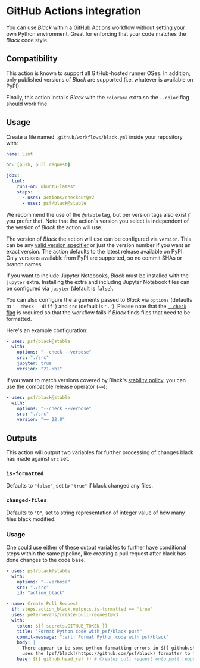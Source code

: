 # GitHub Actions integration

You can use _Black_ within a GitHub Actions workflow without setting your own Python
environment. Great for enforcing that your code matches the _Black_ code style.

## Compatibility

This action is known to support all GitHub-hosted runner OSes. In addition, only
published versions of _Black_ are supported (i.e. whatever is available on PyPI).

Finally, this action installs _Black_ with the `colorama` extra so the `--color` flag
should work fine.

## Usage

Create a file named `.github/workflows/black.yml` inside your repository with:

```yaml
name: Lint

on: [push, pull_request]

jobs:
  lint:
    runs-on: ubuntu-latest
    steps:
      - uses: actions/checkout@v2
      - uses: psf/black@stable
```

We recommend the use of the `@stable` tag, but per version tags also exist if you prefer
that. Note that the action's version you select is independent of the version of _Black_
the action will use.

The version of _Black_ the action will use can be configured via `version`. This can be
any
[valid version specifier](https://packaging.python.org/en/latest/glossary/#term-Version-Specifier)
or just the version number if you want an exact version. The action defaults to the
latest release available on PyPI. Only versions available from PyPI are supported, so no
commit SHAs or branch names.

If you want to include Jupyter Notebooks, _Black_ must be installed with the `jupyter`
extra. Installing the extra and including Jupyter Notebook files can be configured via
`jupyter` (default is `false`).

You can also configure the arguments passed to _Black_ via `options` (defaults to
`'--check --diff'`) and `src` (default is `'.'`). Please note that the
[`--check` flag](labels/exit-code) is required so that the workflow fails if _Black_
finds files that need to be formatted.

Here's an example configuration:

```yaml
- uses: psf/black@stable
  with:
    options: "--check --verbose"
    src: "./src"
    jupyter: true
    version: "21.5b1"
```

If you want to match versions covered by Black's
[stability policy](labels/stability-policy), you can use the compatible release operator
(`~=`):

```yaml
- uses: psf/black@stable
  with:
    options: "--check --verbose"
    src: "./src"
    version: "~= 22.0"
```

## Outputs

This action will output two variables for further processing of changes black has made
against `src` set.

### `is-formatted`

Defaults to `"false"`, set to `"true"` if black changed any files.

### `changed-files`

Defaults to `"0"`, set to string representation of integer value of how many files black
modified.

### Usage

One could use either of these output variables to further have conditional steps within
the same pipeline, like creating a pull request after black has done changes to the code
base.

```yaml
- uses: psf/black@stable
  with:
    options: "--verbose"
    src: "./src"
    id: "action_black"

- name: Create Pull Request
  if: steps.action_black.outputs.is-formatted == 'true'
  uses: peter-evans/create-pull-request@v3
  with:
    token: ${{ secrets.GITHUB_TOKEN }}
    title: "Format Python code with psf/black push"
    commit-message: ":art: Format Python code with psf/black"
    body: |
      There appear to be some python formatting errors in ${{ github.sha }}. This pull request
      uses the [psf/black](https://github.com/psf/black) formatter to fix these issues.
    base: ${{ github.head_ref }} # Creates pull request onto pull request or commit branch
```
